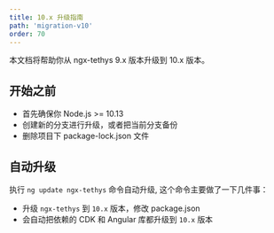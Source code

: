 ```yaml
---
title: 10.x 升级指南
path: 'migration-v10'
order: 70
---
```


本文档将帮助你从 ngx-tethys 9.x 版本升级到 10.x 版本。

## 开始之前

- 首先确保你 Node.js >= 10.13
- 创建新的分支进行升级，或者把当前分支备份
- 删除项目下 package-lock.json 文件

## 自动升级
 执行 `ng update ngx-tethys` 命令自动升级, 这个命令主要做了一下几件事：
- 升级 `ngx-tethys` 到 `10.x` 版本，修改 package.json
- 会自动把依赖的 CDK 和 Angular 库都升级到 `10.x` 版本

